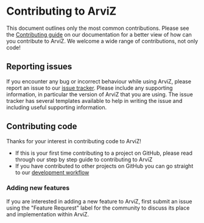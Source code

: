 # Contributing to ArviZ
This document outlines only the most common contributions.
Please see the [Contributing guide](https://arviz-devs.github.io/arviz/contributing/index.html)
on our documentation for a better view of how can you contribute to ArviZ.
We welcome a wide range of contributions, not only code!

## Reporting issues
If you encounter any bug or incorrect behaviour while using ArviZ,
please report an issue to our [issue tracker](https://github.com/arviz-devs/arviz/issues).
Please include any supporting information, in particular the version of
ArviZ that you are using.
The issue tracker has several templates available to help in writing the issue
and including useful supporting information.

## Contributing code
Thanks for your interest in contributing code to ArviZ!

* If this is your first time contributing to a project on GitHub, please read through our step by step guide to contributing to ArviZ
* If you have contributed to other projects on GitHub you can go straight to our [development workflow]()

### Adding new features
If you are interested in adding a new feature to ArviZ,
first submit an issue using the "Feature Requrest" label for the community
to discuss its place and implementation within ArviZ.
